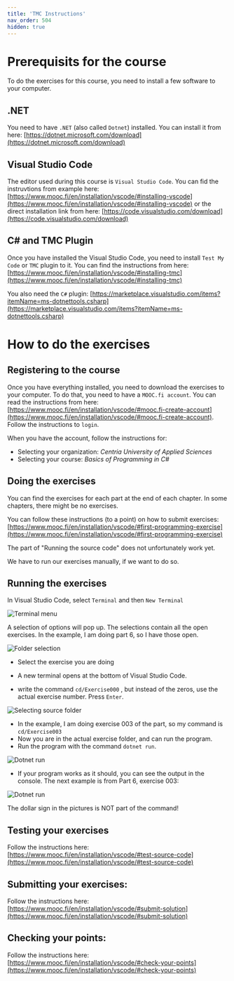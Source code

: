 ```yaml
---
title: 'TMC Instructions'
nav_order: 504
hidden: true
---
```


# Prerequisits for the course

To do the exercises for this course, you need to install a few software to your computer.

## .NET

You need to have `.NET` (also called `Dotnet`) installed. You can install it from here: [https://dotnet.microsoft.com/download](https://dotnet.microsoft.com/download)

## Visual Studio Code

The editor used during this course is `Visual Studio Code`. You can fid the instruvtions from example here: [https://www.mooc.fi/en/installation/vscode/#installing-vscode](https://www.mooc.fi/en/installation/vscode/#installing-vscode) or the direct installation link from here: [https://code.visualstudio.com/download](https://code.visualstudio.com/download)

## C# and TMC Plugin

Once you have installed the Visual Studio Code, you need to install `Test My Code` or `TMC` plugin to it. You can find the instructions from here: [https://www.mooc.fi/en/installation/vscode/#installing-tmc](https://www.mooc.fi/en/installation/vscode/#installing-tmc)

You also need the `C#` plugin: [https://marketplace.visualstudio.com/items?itemName=ms-dotnettools.csharp](https://marketplace.visualstudio.com/items?itemName=ms-dotnettools.csharp)

# How to do the exercises

## Registering to the course

Once you have everything installed, you need to download the exercises to your computer. To do that, you need to have a `MOOC.fi account`. You can read the instructions from here: [https://www.mooc.fi/en/installation/vscode/#mooc.fi-create-account](https://www.mooc.fi/en/installation/vscode/#mooc.fi-create-account). Follow the instructions to `login`.

When you have the account, follow the instructions for:

- Selecting your organization: _Centria University of Applied Sciences_
- Selecting your course: _Basics of Programming in C#_

## Doing the exercises

You can find the exercises for each part at the end of each chapter. In some chapters, there might be no exercises.

You can follow these instructions (to a point) on how to submit exercises:
[https://www.mooc.fi/en/installation/vscode/#first-programming-exercise](https://www.mooc.fi/en/installation/vscode/#first-programming-exercise)

<Note>
The part of "Running the source code" does not unfortunately work yet.

We have to run our exercises manually, if we want to do so.
</Note>

## Running the exercises

In Visual Studio Code, select `Terminal` and then `New Terminal`

![Terminal menu](https://github.com/centria/basic-csharp/raw/master/src/images/new-terminal.png)

A selection of options will pop up. The selections contain all the open exercises. In the example, I am doing part 6, so I have those open.

![Folder selection](https://github.com/centria/basic-csharp/raw/master/src/images/select-folder.png)

- Select the exercise you are doing
- A new terminal opens at the bottom of Visual Studio Code.

- write the command `cd/Exercise000` , but instead of the zeros, use the actual exercise number. Press `Enter`.

![Selecting source folder](https://github.com/centria/basic-csharp/raw/master/src/images/exercise003.png)

- In the example, I am doing exercise 003 of the part, so my command is `cd/Exercise003`
- Now you are in the actual exercise folder, and can run the program.
- Run the program with the command `dotnet run`.

![Dotnet run](https://github.com/centria/basic-csharp/raw/master/src/images/dotnet-run.png)

- If your program works as it should, you can see the output in the console. The next example is from Part 6, exercise 003:

![Dotnet run](https://github.com/centria/basic-csharp/raw/master/src/images/dotnet-print.png)

<Note>The dollar sign in the pictures is NOT part of the command! </Note>

## Testing your exercises

Follow the instructions here: [https://www.mooc.fi/en/installation/vscode/#test-source-code](https://www.mooc.fi/en/installation/vscode/#test-source-code)

## Submitting your exercises:

Follow the instructions here: [https://www.mooc.fi/en/installation/vscode/#submit-solution](https://www.mooc.fi/en/installation/vscode/#submit-solution)

## Checking your points:

Follow the instructions here: [https://www.mooc.fi/en/installation/vscode/#check-your-points](https://www.mooc.fi/en/installation/vscode/#check-your-points)
